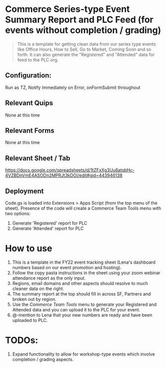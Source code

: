 # Commerce Series-type Event Summary Report and PLC Feed (for events without completion / grading)

> This is a template for getting clean data from our series type events like Office Hours, How to Sell, Go to Market, Coming Soon and so forth. It can also generate the "Registered" and "Attended" data for feed to the PLC org.

## Configuration:

Run as TZ, Notify Immediately on Error, onFormSubmit throughout

## Relevant Quips
None at this time

## Relevant Forms
None at this time

## Relevant Sheet / Tab
https://docs.google.com/spreadsheets/d/1tZFxXg3Uu6atsbHc-4VZBDnVmE4ASODn2MPRJt3kDGI/edit#gid=443946138

## Deployment

Code.gs is loaded into Extensions > Apps Script (from the top menu of the sheet). Presence of the code will create a Commerce Team Tools menu with two options:
1. Generate 'Registered' report for PLC
2. Generate 'Attended' report for PLC

# How to use
1. This is a template in the FY22 event tracking sheet (Lena's dashboard numbers based on our event promotion and hosting).
2. Follow the copy pasta instructions in the sheet using your zoom webinar attendance report as the only input.
3. Regions, email domains and other aspects should resolve to much cleaner data on the right.
4. The summary report at the top should fill in across SF, Partners and broken out by region.
5. Use the *Commerce Team Tools* menu to generate your Registered and Attended data and you can upload it to the PLC for your event. 
6. @-mention to Lena that your new numbers are ready and have been uploaded to PLC.

# TODOs:

1. Expand functionality to allow for workshop-type events which involve completion / grading aspects.

